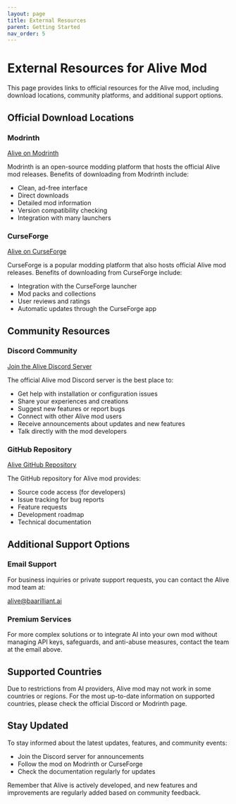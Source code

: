 ```yaml
---
layout: page
title: External Resources
parent: Getting Started
nav_order: 5
---
```


# External Resources for Alive Mod

This page provides links to official resources for the Alive mod, including download locations, community platforms, and additional support options.

## Official Download Locations

### Modrinth

[Alive on Modrinth](https://modrinth.com/mod/alive)

Modrinth is an open-source modding platform that hosts the official Alive mod releases. Benefits of downloading from Modrinth include:

- Clean, ad-free interface
- Direct downloads
- Detailed mod information
- Version compatibility checking
- Integration with many launchers

### CurseForge

[Alive on CurseForge](https://www.curseforge.com/minecraft/mc-mods/alive)

CurseForge is a popular modding platform that also hosts official Alive mod releases. Benefits of downloading from CurseForge include:

- Integration with the CurseForge launcher
- Mod packs and collections
- User reviews and ratings
- Automatic updates through the CurseForge app

## Community Resources

### Discord Community

[Join the Alive Discord Server](https://discord.gg/7KVqSQ3XXK)

The official Alive mod Discord server is the best place to:

- Get help with installation or configuration issues
- Share your experiences and creations
- Suggest new features or report bugs
- Connect with other Alive mod users
- Receive announcements about updates and new features
- Talk directly with the mod developers

### GitHub Repository

[Alive GitHub Repository](https://github.com/baarilliant-ai/alive-mod)

The GitHub repository for Alive mod provides:

- Source code access (for developers)
- Issue tracking for bug reports
- Feature requests
- Development roadmap
- Technical documentation

## Additional Support Options

### Email Support

For business inquiries or private support requests, you can contact the Alive mod team at:

[alive@baarilliant.ai](mailto:alive@baarilliant.ai)

### Premium Services

For more complex solutions or to integrate AI into your own mod without managing API keys, safeguards, and anti-abuse measures, contact the team at the email above.

## Supported Countries

Due to restrictions from AI providers, Alive mod may not work in some countries or regions. For the most up-to-date information on supported countries, please check the official Discord or Modrinth page.

## Stay Updated

To stay informed about the latest updates, features, and community events:

- Join the Discord server for announcements
- Follow the mod on Modrinth or CurseForge
- Check the documentation regularly for updates

Remember that Alive is actively developed, and new features and improvements are regularly added based on community feedback.

